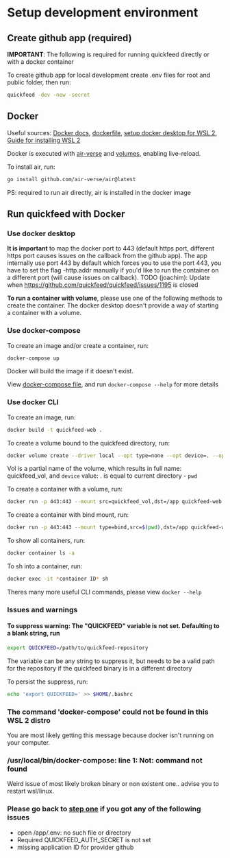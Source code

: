 # Setup development environment

## Create github app (required)

**IMPORTANT**: The following is required for running quickfeed directly or with a docker container

To create github app for local development create .env files for root and public folder, then run:

```sh
quickfeed -dev -new -secret
```

## Docker

Useful sources: [Docker docs](<https://docs.docker.com/>), [dockerfile](/dockerfile), [setup docker desktop for WSL 2](<https://docs.docker.com/desktop/features/wsl/>), [Guide for installing WSL 2](<https://learn.microsoft.com/en-us/windows/wsl/install>)

Docker is executed with [air-verse](https://github.com/air-verse/air) and [volumes](https://docs.docker.com/engine/storage/volumes/), enabling live-reload.

To install air, run:

```sh
go install github.com/air-verse/air@latest
```

PS: required to run air directly, air is installed in the docker image

## Run quickfeed with Docker

### Use docker desktop

**It is important** to map the docker port to 443 (default https port, different https port causes issues on the callback from the github app). The app internally use port 443 by default which forces you to use the port 443, you have to set the flag -http.addr manually if you'd like to run the container on a different port (will cause issues on callback). TODO (joachim): Update when <https://github.com/quickfeed/quickfeed/issues/1195> is closed

**To run a container with volume**, please use one of the following methods to create the container. The docker desktop doesn't provide a way of starting a container with a volume.

### Use docker-compose

To create an image and/or create a container, run:

```sh
docker-compose up
```

Docker will build the image if it doesn't exist.

View [docker-compose file](/docker-compose.yml), and run `docker-compose --help` for more details

### Use docker CLI

To create an image, run:

```sh
docker build -t quickfeed-web .
```

To create a volume bound to the quickfeed directory, run:

```sh
docker volume create --driver local --opt type=none --opt device=. --opt o=bind vol
```

Vol is a partial name of the volume, which results in full name: quickfeed_vol, and `device` value: . is equal to current directory - `pwd`

To create a container with a volume, run:

```sh
docker run -p 443:443 --mount src=quickfeed_vol,dst=/app quickfeed-web
```

To create a container with bind mount, run:

```sh
docker run -p 443:443 --mount type=bind,src=$(pwd),dst=/app quickfeed-web
```

To show all containers, run:

```sh
docker container ls -a
```

To sh into a container, run:

```sh
docker exec -it *container ID* sh
```

Theres many more useful CLI commands, please view `docker --help`

### Issues and warnings

#### To suppress warning: **The "QUICKFEED" variable is not set. Defaulting to a blank string**, run

```sh
export QUICKFEED=/path/to/quickfeed-repository
```

The variable can be any string to suppress it, but needs to be a valid path for the repository if the quickfeed binary is in a different directory

To persist the suppress, run:

```sh
echo 'export QUICKFEED=' >> $HOME/.bashrc
```

### The command 'docker-compose' could not be found in this WSL 2 distro

You are most likely getting this message because docker isn't running on your computer.

### /usr/local/bin/docker-compose: line 1: Not: command not found

Weird issue of most likely broken binary or non existent one.. advise you to restart wsl/linux.

### Please go back to [step one](#create-github-app-required) if you got any of the following issues

- open /app/.env: no such file or directory
- Required QUICKFEED_AUTH_SECRET is not set
- missing application ID for provider github
